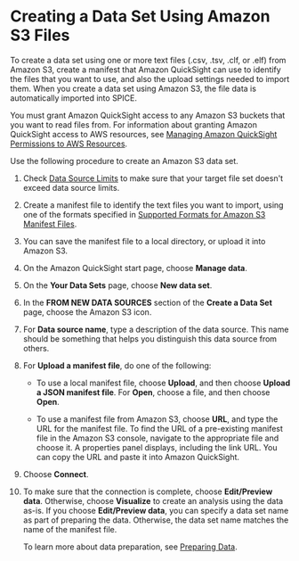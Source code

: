# Creating a Data Set Using Amazon S3 Files<a name="create-a-data-set-s3"></a>

To create a data set using one or more text files \(\.csv, \.tsv, \.clf, or \.elf\) from Amazon S3, create a manifest that Amazon QuickSight can use to identify the files that you want to use, and also the upload settings needed to import them\. When you create a data set using Amazon S3, the file data is automatically imported into SPICE\.

You must grant Amazon QuickSight access to any Amazon S3 buckets that you want to read files from\. For information about granting Amazon QuickSight access to AWS resources, see [Managing Amazon QuickSight Permissions to AWS Resources](managing-permissions.md)\.

Use the following procedure to create an Amazon S3 data set\.

1. Check [Data Source Limits](data-source-limits.md) to make sure that your target file set doesn't exceed data source limits\.

1. Create a manifest file to identify the text files you want to import, using one of the formats specified in [Supported Formats for Amazon S3 Manifest Files](supported-manifest-file-format.md)\.

1. You can save the manifest file to a local directory, or upload it into Amazon S3\.

1. On the Amazon QuickSight start page, choose **Manage data**\.

1. On the **Your Data Sets** page, choose **New data set**\.

1. In the **FROM NEW DATA SOURCES** section of the **Create a Data Set** page, choose the Amazon S3 icon\.

1. For **Data source name**, type a description of the data source\. This name should be something that helps you distinguish this data source from others\.

1. For **Upload a manifest file**, do one of the following:

   + To use a local manifest file, choose **Upload**, and then choose **Upload a JSON manifest file**\. For **Open**, choose a file, and then choose **Open**\.

   + To use a manifest file from Amazon S3, choose **URL**, and type the URL for the manifest file\. To find the URL of a pre\-existing manifest file in the Amazon S3 console, navigate to the appropriate file and choose it\. A properties panel displays, including the link URL\. You can copy the URL and paste it into Amazon QuickSight\.

1. Choose **Connect**\.

1. To make sure that the connection is complete, choose **Edit/Preview data**\. Otherwise, choose **Visualize** to create an analysis using the data as\-is\. If you choose **Edit/Preview data**, you can specify a data set name as part of preparing the data\. Otherwise, the data set name matches the name of the manifest file\. 

   To learn more about data preparation, see [Preparing Data](preparing-data.md)\.